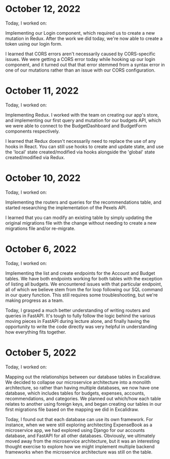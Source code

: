 # October 12, 2022
Today, I worked on:

Implementing our Login component, which required us to create a new mutation in Redux.  After the work we did today, we're now able to create a token using our login form.

I learned that CORS errors aren't necessarily caused by CORS-specific issues.  We were getting a CORS error today while hooking up our login component, and it turned out that that error stemmed from a syntax error in one of our mutations rather than an issue with our CORS configuration.

# October 11, 2022
Today, I worked on:

Implementing Redux.  I worked with the team on creating our app's store, and implementing our first query and mutation for our budgets API, which we were able to connect to the BudgetDashboard and BudgetForm components respectively.

I learned that Redux doesn't necessarily need to replace the use of any hooks in React.  You can still use hooks to create and update state, and use the 'local' state created/modified via hooks alongside the 'global' state created/modified via Redux.

# October 10, 2022
Today, I worked on:

Implementing the routers and queries for the recommendations table, and started researching the implementation of the Pexels API.

I learned that you can modify an existing table by simply updating the original migrations file with the change without needing to create a new migrations file and/or re-migrate.

# October 6, 2022
Today, I worked on:

Implementing the list and create endpoints for the Account and Budget tables. We have both endpoints working for both tables with the exception of listing all budgets. We encountered issues with that particular endpoint, all of which we believe stem from the for loop following our SQL command in our query function. This still requires some troubleshooting, but we're making progress as a team.

Today, I grasped a much better understanding of writing routers and queries in FastAPI. It's tough to fully follow the logic behind the various moving pieces in FastAPI during lecture alone, and finally having the opportunity to write the code directly was very helpful in understanding how everything fits together.

# October 5, 2022
Today, I worked on:

Mapping out the relationships between our database tables in Excalidraw. We decided to collapse our microservice architecture into a monolith architecture, so rather than having multiple databases, we now have one database, which includes tables for budgets, expenses, accounts, recommendations, and categories. We planned out which/how each table relates to another using foreign keys, and began creating our tables in our first migrations file based on the mapping we did in Excalidraw.

Today, I found out that each database can use its own framework. For instance, when we were still exploring architecting ExpenseBook as a microservice app, we had explored using Django for our accounts database, and FastAPI for all other databases. Obviously, we ultimately moved away from the microservice architecture, but it was an interesting thought exercise to explore how we might implement multiple backend frameworks when the microservice architecture was still on the table.